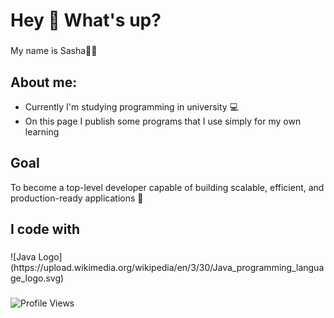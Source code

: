 
<!--
**OleksandrLinenko/OleksandrLinenko** is a ✨ _special_ ✨ repository because its `README.md` (this file) appears on your GitHub profile.

Here are some ideas to get you started:

- 🔭 I’m currently working on ...
- 🌱 I’m currently learning ...
- 👯 I’m looking to collaborate on ...
- 🤔 I’m looking for help with ...
- 💬 Ask me about ...
- 📫 How to reach me: ...
- 😄 Pronouns: ...
- ⚡ Fun fact: ...
-->
<h1 align="left">Hey 👋 What's up?</h1>

###

<p align="left">My name is Sasha🧑‍💻</p>

###

<h2 align="left">About me:</h2>
<ul>
  <li>Currently I'm studying programming in university 💻</li>
  <li>On this page I publish some programs that I use simply for my own learning</li>
</ul>

## Goal
To become a top-level developer capable of building scalable, efficient, and production-ready applications 🎲

<h2 align="left">I code with</h2>

###

<div align="left">
  ![Java Logo](https://upload.wikimedia.org/wikipedia/en/3/30/Java_programming_language_logo.svg)
</div>

###
![Profile Views](https://visitor-badge.laobi.icu/badge?page_id=your-github-username.your-repo)

<div align="left">

</div>







